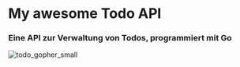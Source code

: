 # My awesome Todo API
### Eine API zur Verwaltung von Todos, programmiert mit Go

![todo_gopher_small](https://github.com/tim-w97/My-awesome-Todo-API/assets/63613014/ab4aced2-1833-40ec-be87-a4bb0cc2f0e4)

